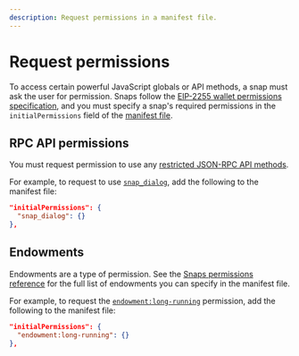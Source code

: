 ```yaml
---
description: Request permissions in a manifest file.
---
```


# Request permissions

To access certain powerful JavaScript globals or API methods, a snap must ask the user for permission.
Snaps follow the [EIP-2255 wallet permissions specification](https://eips.ethereum.org/EIPS/eip-2255),
and you must specify a snap's required permissions in the `initialPermissions` field of the
[manifest file](../concepts/anatomy.md#manifest-file).

## RPC API permissions

You must request permission to use any
[restricted JSON-RPC API methods](../reference/rpc-api.md#restricted-methods).

For example, to request to use [`snap_dialog`](../reference/rpc-api.md#snapdialog), add the
following to the manifest file:

```json
"initialPermissions": {
  "snap_dialog": {}
},
```

## Endowments

Endowments are a type of permission.
See the [Snaps permissions reference](../reference/permissions.md) for the full list of endowments
you can specify in the manifest file.

For example, to request the [`endowment:long-running`](../reference/permissions.md#endowment--long-running)
permission, add the following to the manifest file:

```json
"initialPermissions": {
  "endowment:long-running": {}
},
```

